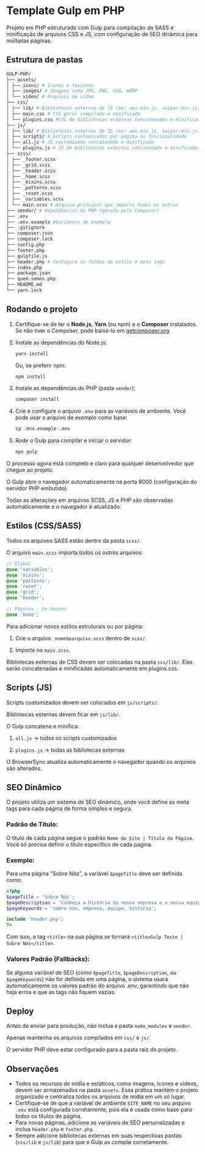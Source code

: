 # Template Gulp em PHP

Projeto em PHP estruturado com Gulp para compilação de SASS e minificação de arquivos CSS e JS, com configuração de SEO dinâmica para múltiplas páginas.

## Estrutura de pastas

```bash
GULP-PHP/
├── assets/
│ ├── icons/ # Ícones e favicons
│ ├── images/ # Imagens como JPG, PNG, SVG, WEBP
│ └── video/ # Arquivos de vídeo
├── css/
│ ├── lib/ # Bibliotecas externas de JS (ex: aos.min.js, swiper.min.js)
│ ├── main.css # CSS geral compilado e minificado
│ └── plugins.css #CSS de bibliotecas externas concatenadas e minificadas
├── js/
│ ├── lib/ # Bibliotecas externas de JS (ex: aos.min.js, swiper.min.js)
│ ├── scripts/ # Scripts customizados por página ou funcionalidade
│ ├── all.js # JS customizado concatenado e minificado
│ └── plugins.js # JS de bibliotecas externas concatenado e minificado
├── scss/
│ ├── _footer.scss
│ ├── _grid.scss
│ ├── _header.scss
│ ├── _home.scss
│ ├── _mixins.scss
│ ├── _patterns.scss
│ ├── _reset.scss
│ ├── _variables.scss
│ └── main.scss # Arquivo principal que importa todos os outros
├── vendor/ # Dependências do PHP (gerada pelo Composer)
├── .env
├── .env.example #Variaveis de exemplo
├── .gitignore
├── composer.json
├── composer.lock
├── config.php
├── footer.php
├── gulpfile.js
├── header.php # Configura as folhas de estilo e meta tags
├── index.php
├── package.json
├── quem-somos.php
├── README.md
└── yarn.lock
```

## Rodando o projeto

1.  Certifique-se de ter o **Node.js**, **Yarn** (ou npm) e o **Composer** instalados. Se não tiver o Composer, pode baixá-lo em [getcomposer.org](https://getcomposer.org/).

2.  Instale as dependências do Node.js:

    ```bash
    yarn install
    ```

    Ou, se preferir npm:

    ```bash
    npm install
    ```

3.  Instale as dependências do PHP (pasta `vendor`):

    ```bash
    composer install
    ```

4.  Crie e configure o arquivo `.env` para as variáveis de ambiente. Você pode usar o arquivo de exemplo como base:

    ```bash
    cp .env.example .env
    ```

5.  Rode o Gulp para compilar e iniciar o servidor:

    ```bash
    npx gulp
    ```

O processo agora está completo e claro para qualquer desenvolvedor que chegue ao projeto.

O Gulp abre o navegador automaticamente na porta 8000 (configuração do servidor PHP embutido).

Todas as alterações em arquivos SCSS, JS e PHP são observadas automaticamente e o navegador é atualizado.

## Estilos (CSS/SASS)

Todos os arquivos SASS estão dentro da pasta `scss/`.

O arquivo `main.scss` importa todos os outros arquivos:

```scss
// Global
@use 'variables';
@use 'mixins';
@use 'patterns';
@use 'reset';
@use 'grid';
@use 'header';

// Páginas - Se houver
@use 'home';
```

Para adicionar novos estilos estruturais ou por página:

1. Crie o arquivo `_nomedoarquivo.scss` dentro de `scss/`.

2. Importe no `main.scss`.

Bibliotecas externas de CSS devem ser colocadas na pasta `css/lib/`. Elas serão concatenadas e minificadas automaticamente em plugins.css.

## Scripts (JS)

Scripts customizados devem ser colocados em `js/scripts/`.

Bibliotecas externas devem ficar em `js/lib/`.

O Gulp concatena e minifica:

1. `all.js` → todos os scripts customizados

2. `plugins.js` → todas as bibliotecas externas

O BrowserSync atualiza automaticamente o navegador quando os arquivos são alterados.

## SEO Dinâmico

O projeto utiliza um sistema de SEO dinâmico, onde você define as meta tags para cada página de forma simples e segura.

### Padrão de Título:

O título de cada página segue o padrão `Nome do Site | Título da Página`. Você só precisa definir o título específico de cada página.

### Exemplo:

Para uma página "Sobre Nós", a variável `$pageTitle` deve ser definida como:

```php
<?php
$pageTitle = 'Sobre Nós';
$pageDescription = 'Conheça a história da nossa empresa e a nossa equipe.';
$pageKeywords = 'sobre nós, empresa, equipe, história';

include 'header.php';
?>
```

Com isso, a tag `<title>` na sua página se tornará `<title>Gulp Teste | Sobre Nós</title>`.

### Valores Padrão (Fallbacks):

Se alguma variável de SEO (como `$pageTitle`, `$pageDescription`, ou `$pageKeywords`) não for definida em uma página, o sistema usará automaticamente os valores padrão do arquivo .env, garantindo que não haja erros e que as tags não fiquem vazias.

## Deploy

Antes de enviar para produção, não inclua a pasta `node_modules` e `vendor`.

Apenas mantenha os arquivos compilados em `css/` e `js/`.

O servidor PHP deve estar configurado para a pasta raiz do projeto.

## Observações

- Todos os recursos de mídia e estáticos, como imagens, ícones e vídeos, devem ser armazenados na pasta `assets`. Essa prática mantém o projeto organizado e centraliza todos os arquivos de mídia em um só lugar.
- Certifique-se de que a variável de ambiente `SITE_NAME` no seu arquivo `.env` está configurada corretamente, pois ela é usada como base para todos os títulos de página.
- Para novas páginas, adicione as variáveis de SEO personalizadas e inclua `header.php` e `footer.php`.
- Sempre adicione bibliotecas externas em suas respectivas pastas (`css/lib` e `js/lib`) para que o Gulp as compile corretamente.
